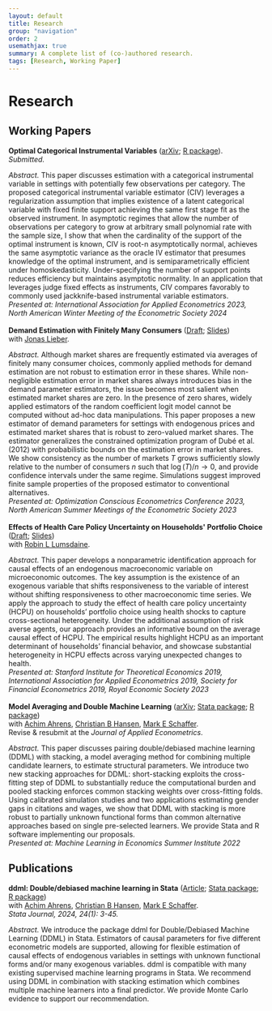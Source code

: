 ```yaml
---
layout: default
title: Research
group: "navigation"
order: 2
usemathjax: true
summary: A complete list of (co-)authored research.
tags: [Research, Working Paper]
---
```


# Research

## Working Papers

 **Optimal Categorical Instrumental Variables** ([arXiv](https://arxiv.org/abs/2311.17021); [R package](https://thomaswiemann.com/civ/)).\
 _Submitted._

_Abstract._ This paper discusses estimation with a categorical instrumental variable in settings with potentially few observations per category. The proposed categorical instrumental variable estimator (CIV) leverages a regularization assumption that implies existence of a latent categorical variable with fixed finite support achieving the same first stage fit as the observed instrument. In asymptotic regimes that allow the number of observations per category to grow at arbitrary small polynomial rate with the sample size, I show that when the cardinality of the support of the optimal instrument is known, CIV is root-n asymptotically normal, achieves the same asymptotic variance as the oracle IV estimator that presumes knowledge of the optimal instrument, and is semiparametrically efficient under homoskedasticity. Under-specifying the number of support points reduces efficiency but maintains asymptotic normality. In an application that leverages judge fixed effects as instruments, CIV compares favorably to commonly used jackknife-based instrumental variable estimators.  \
_Presented at: International Association for Applied Econometrics 2023, North American Winter Meeting of the Econometric Society 2024_
\
\
**Demand Estimation with Finitely Many Consumers** ([Draft](/assets/pdfs/ezmpec_lw.pdf); [Slides](/assets/pdfs/ezmpec_lw_slides.pdf))\
with [Jonas Lieber](https://jonaslieber.com/index.html). 

_Abstract._ Although market shares are frequently estimated via averages of finitely many consumer choices, commonly applied methods for demand estimation are not robust to estimation error in these shares. While non-negligible estimation error in market shares always introduces bias in the demand parameter estimators, the issue becomes most salient when estimated market shares are zero. In the presence of zero shares, widely applied estimators of the random coefficient logit model cannot be computed without ad-hoc data manipulations. This paper proposes a new estimator of demand parameters for settings with endogenous prices and estimated market shares that is robust to zero-valued market shares. The estimator generalizes the constrained optimization program of Dubé et al. (2012) with probabilistic bounds on the estimation error in market shares. We show consistency as the number of markets $T$ grows sufficiently slowly relative to the number of consumers $n$ such that $\log(T)/n\to 0$, and provide confidence intervals under the same regime. Simulations suggest improved finite sample properties of the proposed estimator to conventional alternatives. \
_Presented at: Optimization Conscious Econometrics Conference 2023, North American Summer Meetings of the Econometric Society 2023_
\
\
**Effects of Health Care Policy Uncertainty on Households' Portfolio Choice** ([Draft](/assets/pdfs/hcpu_wl.pdf); [Slides](/assets/pdfs/hcpu_wl_slides.pdf))\
with [Robin L Lumsdaine](https://www.american.edu/kogod/faculty/lumsdain.cfm). 

_Abstract._ This paper develops a nonparametric identification approach for causal effects of an endogenous macroeconomic variable on microeconomic outcomes. The key assumption is the existence of an exogenous variable that shifts responsiveness to the variable of interest without shifting responsiveness to other macroeconomic time series. We apply the approach  to study the effect of health care policy uncertainty (HCPU) on households’ portfolio choice using health shocks to capture cross-sectional heterogeneity. Under the additional assumption of risk averse agents, our approach provides an informative bound on the average causal effect of HCPU. The empirical results highlight HCPU as an important determinant of households’ financial behavior, and showcase substantial heterogeneity in HCPU effects across varying unexpected changes to health. \
_Presented at: Stanford Institute for Theoretical Economics 2019, International Association for Applied Econometrics 2019, Society for Financial Econometrics 2019, Royal Economic Society 2023_
\
\
**Model Averaging and Double Machine Learning** ([arXiv](https://arxiv.org/abs/2401.01645); [Stata package](https://statalasso.github.io/docs/ddml/); [R package](https://thomaswiemann.com/ddml/))\
with [Achim Ahrens](https://achimahrens.de/), [Christian B Hansen](https://voices.uchicago.edu/christianhansen/), [Mark E Schaffer](https://ideas.repec.org/e/psc51.html).\
Revise & resubmit at the _Journal of Applied Econometrics_.

_Abstract._ This paper discusses pairing double/debiased machine learning (DDML) with stacking, a model averaging method for combining multiple candidate learners, to estimate structural parameters. We introduce two new stacking approaches for DDML: short-stacking exploits the cross-fitting step of DDML to substantially reduce the computational burden and pooled stacking enforces common stacking weights over cross-fitting folds. Using calibrated simulation studies and two applications estimating gender gaps in citations and wages, we show that DDML with stacking is more robust to partially unknown functional forms than common alternative approaches based on single pre-selected learners. We provide Stata and R software implementing our proposals.\
_Presented at: Machine Learning in Economics Summer Institute 2022_

## Publications

**ddml: Double/debiased machine learning in Stata** ([Article](https://journals.sagepub.com/doi/full/10.1177/1536867X241233641); [Stata package](https://statalasso.github.io/docs/ddml/); [R package](https://thomaswiemann.com/ddml/)) \
with [Achim Ahrens](https://achimahrens.de/), [Christian B Hansen](https://voices.uchicago.edu/christianhansen/), [Mark E Schaffer](https://ideas.repec.org/e/psc51.html).\
_Stata Journal, 2024, 24(1): 3-45._

_Abstract._ We introduce the package ddml for Double/Debiased Machine Learning (DDML) in Stata. Estimators of causal parameters for five different econometric models are supported, allowing for flexible estimation of causal effects of endogenous variables in settings with unknown functional forms and/or many exogenous variables. ddml is compatible with many existing supervised machine learning programs in Stata. We recommend using DDML in combination with stacking estimation which combines multiple machine learners into a final predictor. We provide Monte Carlo evidence to support our recommendation.
